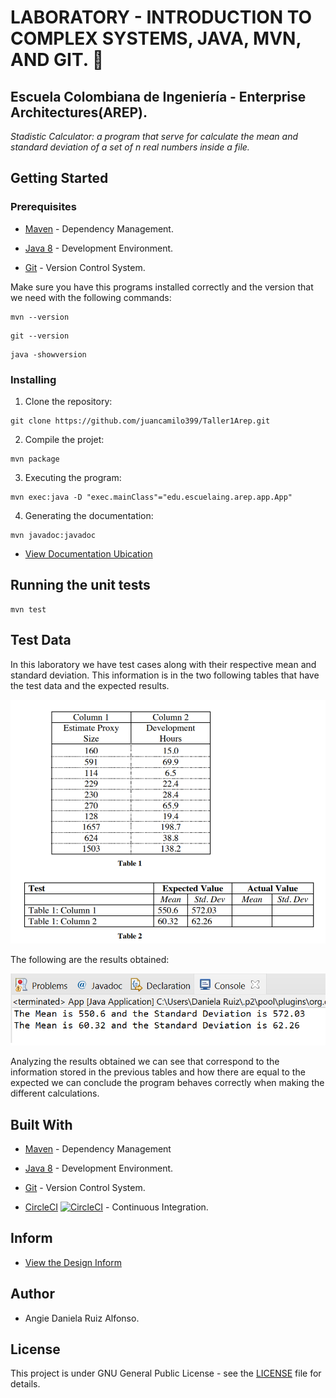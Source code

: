 # LABORATORY - INTRODUCTION TO COMPLEX SYSTEMS, JAVA, MVN, AND GIT. 🚀

## Escuela Colombiana de Ingeniería - Enterprise Architectures(AREP).

_Stadistic Calculator: a program that serve for calculate the mean and standard deviation of a set of n real numbers inside a file._

## Getting Started

### Prerequisites

- [Maven](https://maven.apache.org/) - Dependency Management.

- [Java 8](https://www.oracle.com/co/java/technologies/javase/javase-jdk8-downloads.html) -  Development Environment.

- [Git](https://git-scm.com/) - Version Control System.

Make sure you have this programs installed correctly and the version that we need with the following commands:

```
mvn --version
```

```
git --version
```

```
java -showversion
```

### Installing

1. Clone the repository:

```
git clone https://github.com/juancamilo399/Taller1Arep.git
```

2. Compile the projet:

```
mvn package
```

3. Executing the program:

```
mvn exec:java -D "exec.mainClass"="edu.escuelaing.arep.app.App"
```

4. Generating the documentation:

```
mvn javadoc:javadoc
```

- [View Documentation Ubication](https://angiedanielar.github.io/LAB1_AREP/apidocs)

## Running the unit tests

```
mvn test
```

## Test Data

In this laboratory we have test cases along with their respective mean and standard deviation. This information is in the two following tables that have the test data and the expected results.

![Imagen 1](resources/images/1.png)

The following are the results obtained:

![Imagen 2](resources/images/2.png)

Analyzing the results obtained we can see that correspond to the information stored in the previous tables and how there are equal to the expected we can conclude the program behaves correctly when making the different calculations.

## Built With

- [Maven](https://maven.apache.org/) - Dependency Management

- [Java 8](https://www.oracle.com/co/java/technologies/javase/javase-jdk8-downloads.html) -  Development Environment.

- [Git](https://git-scm.com/) - Version Control System.

- [CircleCI](https://circleci.com/) [![CircleCI](https://circleci.com/gh/circleci/circleci-docs.svg?style=svg)](https://app.circleci.com/pipelines/github/angiedanielar/LAB1_AREP) - Continuous Integration.

## Inform

- [View the Design Inform](https://github.com/angiedanielar/LAB1_AREP/blob/master/Inform.pdf)

## Author

- Angie Daniela Ruiz Alfonso.


## License

This project is under GNU General Public License - see the [LICENSE](LICENSE) file for details.





